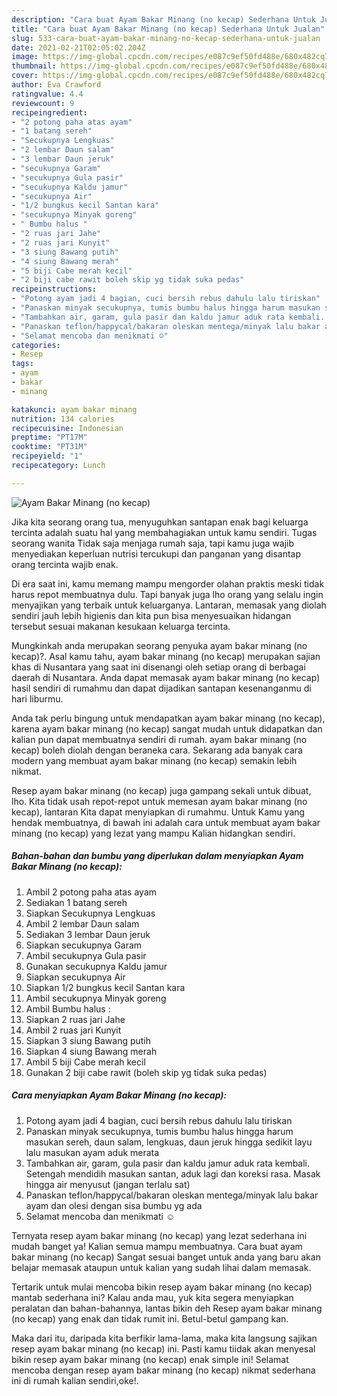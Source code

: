 ```yaml
---
description: "Cara buat Ayam Bakar Minang (no kecap) Sederhana Untuk Jualan"
title: "Cara buat Ayam Bakar Minang (no kecap) Sederhana Untuk Jualan"
slug: 533-cara-buat-ayam-bakar-minang-no-kecap-sederhana-untuk-jualan
date: 2021-02-21T02:05:02.204Z
image: https://img-global.cpcdn.com/recipes/e087c9ef50fd488e/680x482cq70/ayam-bakar-minang-no-kecap-foto-resep-utama.jpg
thumbnail: https://img-global.cpcdn.com/recipes/e087c9ef50fd488e/680x482cq70/ayam-bakar-minang-no-kecap-foto-resep-utama.jpg
cover: https://img-global.cpcdn.com/recipes/e087c9ef50fd488e/680x482cq70/ayam-bakar-minang-no-kecap-foto-resep-utama.jpg
author: Eva Crawford
ratingvalue: 4.4
reviewcount: 9
recipeingredient:
- "2 potong paha atas ayam"
- "1 batang sereh"
- "Secukupnya Lengkuas"
- "2 lembar Daun salam"
- "3 lembar Daun jeruk"
- "secukupnya Garam"
- "secukupnya Gula pasir"
- "secukupnya Kaldu jamur"
- "secukupnya Air"
- "1/2 bungkus kecil Santan kara"
- "secukupnya Minyak goreng"
- " Bumbu halus "
- "2 ruas jari Jahe"
- "2 ruas jari Kunyit"
- "3 siung Bawang putih"
- "4 siung Bawang merah"
- "5 biji Cabe merah kecil"
- "2 biji cabe rawit boleh skip yg tidak suka pedas"
recipeinstructions:
- "Potong ayam jadi 4 bagian, cuci bersih rebus dahulu lalu tiriskan"
- "Panaskan minyak secukupnya, tumis bumbu halus hingga harum masukan sereh, daun salam, lengkuas, daun jeruk hingga sedikit layu lalu masukan ayam aduk merata"
- "Tambahkan air, garam, gula pasir dan kaldu jamur aduk rata kembali. Setengah mendidih masukan santan, aduk lagi dan koreksi rasa. Masak hingga air menyusut (jangan terlalu sat)"
- "Panaskan teflon/happycal/bakaran oleskan mentega/minyak lalu bakar ayam dan olesi dengan sisa bumbu yg ada"
- "Selamat mencoba dan menikmati ☺"
categories:
- Resep
tags:
- ayam
- bakar
- minang

katakunci: ayam bakar minang 
nutrition: 134 calories
recipecuisine: Indonesian
preptime: "PT17M"
cooktime: "PT31M"
recipeyield: "1"
recipecategory: Lunch

---
```



![Ayam Bakar Minang (no kecap)](https://img-global.cpcdn.com/recipes/e087c9ef50fd488e/680x482cq70/ayam-bakar-minang-no-kecap-foto-resep-utama.jpg)

Jika kita seorang orang tua, menyuguhkan santapan enak bagi keluarga tercinta adalah suatu hal yang membahagiakan untuk kamu sendiri. Tugas seorang  wanita Tidak saja menjaga rumah saja, tapi kamu juga wajib menyediakan keperluan nutrisi tercukupi dan panganan yang disantap orang tercinta wajib enak.

Di era  saat ini, kamu memang mampu mengorder olahan praktis meski tidak harus repot membuatnya dulu. Tapi banyak juga lho orang yang selalu ingin menyajikan yang terbaik untuk keluarganya. Lantaran, memasak yang diolah sendiri jauh lebih higienis dan kita pun bisa menyesuaikan hidangan tersebut sesuai makanan kesukaan keluarga tercinta. 



Mungkinkah anda merupakan seorang penyuka ayam bakar minang (no kecap)?. Asal kamu tahu, ayam bakar minang (no kecap) merupakan sajian khas di Nusantara yang saat ini disenangi oleh setiap orang di berbagai daerah di Nusantara. Anda dapat memasak ayam bakar minang (no kecap) hasil sendiri di rumahmu dan dapat dijadikan santapan kesenanganmu di hari liburmu.

Anda tak perlu bingung untuk mendapatkan ayam bakar minang (no kecap), karena ayam bakar minang (no kecap) sangat mudah untuk didapatkan dan kalian pun dapat membuatnya sendiri di rumah. ayam bakar minang (no kecap) boleh diolah dengan beraneka cara. Sekarang ada banyak cara modern yang membuat ayam bakar minang (no kecap) semakin lebih nikmat.

Resep ayam bakar minang (no kecap) juga gampang sekali untuk dibuat, lho. Kita tidak usah repot-repot untuk memesan ayam bakar minang (no kecap), lantaran Kita dapat menyiapkan di rumahmu. Untuk Kamu yang hendak membuatnya, di bawah ini adalah cara untuk membuat ayam bakar minang (no kecap) yang lezat yang mampu Kalian hidangkan sendiri.

<!--inarticleads1-->

##### Bahan-bahan dan bumbu yang diperlukan dalam menyiapkan Ayam Bakar Minang (no kecap):

1. Ambil 2 potong paha atas ayam
1. Sediakan 1 batang sereh
1. Siapkan Secukupnya Lengkuas
1. Ambil 2 lembar Daun salam
1. Sediakan 3 lembar Daun jeruk
1. Siapkan secukupnya Garam
1. Ambil secukupnya Gula pasir
1. Gunakan secukupnya Kaldu jamur
1. Siapkan secukupnya Air
1. Siapkan 1/2 bungkus kecil Santan kara
1. Ambil secukupnya Minyak goreng
1. Ambil  Bumbu halus :
1. Siapkan 2 ruas jari Jahe
1. Ambil 2 ruas jari Kunyit
1. Siapkan 3 siung Bawang putih
1. Siapkan 4 siung Bawang merah
1. Ambil 5 biji Cabe merah kecil
1. Gunakan 2 biji cabe rawit (boleh skip yg tidak suka pedas)




<!--inarticleads2-->

##### Cara menyiapkan Ayam Bakar Minang (no kecap):

1. Potong ayam jadi 4 bagian, cuci bersih rebus dahulu lalu tiriskan
1. Panaskan minyak secukupnya, tumis bumbu halus hingga harum masukan sereh, daun salam, lengkuas, daun jeruk hingga sedikit layu lalu masukan ayam aduk merata
1. Tambahkan air, garam, gula pasir dan kaldu jamur aduk rata kembali. Setengah mendidih masukan santan, aduk lagi dan koreksi rasa. Masak hingga air menyusut (jangan terlalu sat)
1. Panaskan teflon/happycal/bakaran oleskan mentega/minyak lalu bakar ayam dan olesi dengan sisa bumbu yg ada
1. Selamat mencoba dan menikmati ☺




Ternyata resep ayam bakar minang (no kecap) yang lezat sederhana ini mudah banget ya! Kalian semua mampu membuatnya. Cara buat ayam bakar minang (no kecap) Sangat sesuai banget untuk anda yang baru akan belajar memasak ataupun untuk kalian yang sudah lihai dalam memasak.

Tertarik untuk mulai mencoba bikin resep ayam bakar minang (no kecap) mantab sederhana ini? Kalau anda mau, yuk kita segera menyiapkan peralatan dan bahan-bahannya, lantas bikin deh Resep ayam bakar minang (no kecap) yang enak dan tidak rumit ini. Betul-betul gampang kan. 

Maka dari itu, daripada kita berfikir lama-lama, maka kita langsung sajikan resep ayam bakar minang (no kecap) ini. Pasti kamu tiidak akan menyesal bikin resep ayam bakar minang (no kecap) enak simple ini! Selamat mencoba dengan resep ayam bakar minang (no kecap) nikmat sederhana ini di rumah kalian sendiri,oke!.

